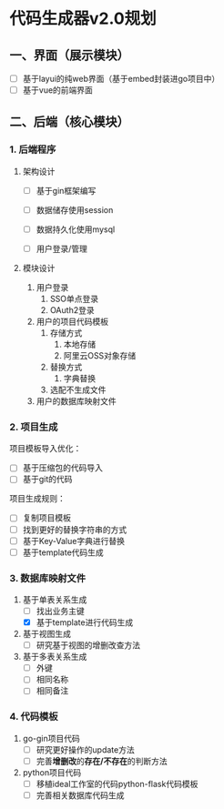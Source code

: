 # 代码生成器v2.0规划

## 一、界面（展示模块）

- [ ] 基于layui的纯web界面（基于embed封装进go项目中）
- [ ] 基于vue的前端界面

## 二、后端（核心模块）

### 1. 后端程序

1. 架构设计

   - [ ] 基于gin框架编写

   - [ ] 数据储存使用session

   - [ ] 数据持久化使用mysql

   - [ ] 用户登录/管理

2. 模块设计

   1. 用户登录
      1. SSO单点登录
      2. OAuth2登录
   2. 用户的项目代码模板
      1. 存储方式
         1. 本地存储
         2. 阿里云OSS对象存储
      2. 替换方式
         1. 字典替换
      3. 选配不生成文件
   3. 用户的数据库映射文件

### 2. 项目生成

项目模板导入优化：

- [ ] 基于压缩包的代码导入
- [ ] 基于git的代码

项目生成规则：

- [ ] 复制项目模板
- [ ] 找到更好的替换字符串的方式
- [ ] 基于Key-Value字典进行替换
- [ ] 基于template代码生成

### 3. 数据库映射文件

1. 基于单表关系生成
   - [ ] 找出业务主键
   - [x] 基于template进行代码生成
2. 基于视图生成
   - [ ] 研究基于视图的增删改查方法
3. 基于多表关系生成
   - [ ] 外键
   - [ ] 相同名称
   - [ ] 相同备注

### 4. 代码模板

1. go-gin项目代码
   - [ ] 研究更好操作的update方法
   - [ ] 完善**增删改**的**存在/不存在**的判断方法
2. python项目代码
   - [ ] 移植ideal工作室的代码python-flask代码模板
   - [ ] 完善相关数据库代码生成